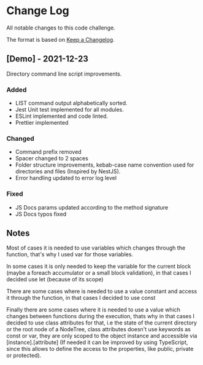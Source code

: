 
# Change Log
All notable changes to this code challenge.
 
The format is based on [Keep a Changelog](http://keepachangelog.com/).
 
## [Demo] - 2021-12-23
 
Directory command line script improvements.
 
### Added
- LIST command output alphabetically sorted.
- Jest Unit test implemented for all modules.
- ESLint implemented and code linted.
- Prettier implemented
 
### Changed
- Command prefix removed
- Spacer changed to 2 spaces
- Folder structure improvements, kebab-case name convention used for directories and files (Inspired by NestJS).
- Error handling updated to error log level

### Fixed
- JS Docs params updated according to the method signature
- JS Docs typos fixed

## Notes
Most of cases it is needed to use variables which changes through the function, that's why I used var for those variables.

In some cases it is only needed to keep the variable for the current block (maybe a foreach accumulator or a small block validation), in that cases I decided use let (because of its scope)

There are some cases where is needed to use a value constant and access it through the function, in that cases I decided to use const

Finally there are some cases where it is needed to use a value which changes between functions during the execution, thats why in that cases I decided to use class attributes for that, i.e the state of the current directory or the root node of a NodeTree, class attributes doesn't use keywords as const or var, they are only scoped to the object instance and accessible via [instance].[attribute] (If needed it can be improved by using TypeScript, since this allows to define the access to the properties, like public, private or protected). 